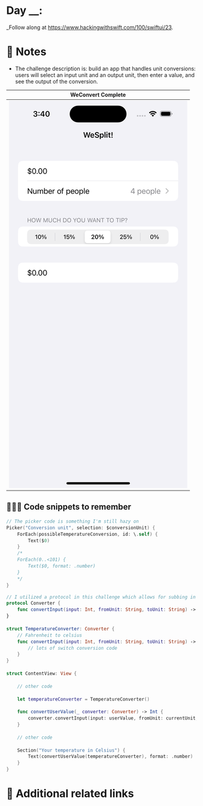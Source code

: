 # Day __: 


_Follow along at https://www.hackingwithswift.com/100/swiftui/23.

# 📒 Notes
- The challenge description is: build an app that handles unit conversions: users will select an input unit and an output unit, then enter a value, and see the output of the conversion.

WeConvert Complete            |
:-------------------------:|
![](../Assets/WeSplit_App_Pre_Challenge.png)  |


## 👨🏾‍💻 Code snippets to remember

```swift
// The picker code is something I'm still hazy on
Picker("Conversion unit", selection: $conversionUnit) {
    ForEach(possibleTemperatureConversion, id: \.self) {
        Text($0)
    }
    /*
    ForEach(0..<101) {
        Text($0, format: .number)
    }
    */
}
```

```swift
// I utilized a protocol in this challenge which allows for subbing in a different class for the conversion, aka going from temperature to length
protocol Converter {
    func convertInput(input: Int, fromUnit: String, toUnit: String) -> Int
}

struct TemperatureConverter: Converter {
    // Fahrenheit to celsius
    func convertInput(input: Int, fromUnit: String, toUnit: String) -> Int {
        // lots of switch conversion code
    }
}

struct ContentView: View {
    
    // other code

    let temperatureConverter = TemperatureConverter()

    func convertUserValue(_ converter: Converter) -> Int {
        converter.convertInput(input: userValue, fromUnit: currentUnit, toUnit: conversionUnit)
    }

    // other code

    Section("Your temperature in Celsius") {
        Text(convertUserValue(temperatureConverter), format: .number)
    }
}
```

# 🔗 Additional related links
